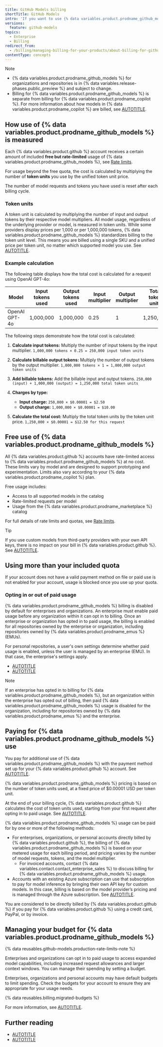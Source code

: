 ```yaml
---
title: GitHub Models billing
shortTitle: GitHub Models
intro: 'If you want to use {% data variables.product.prodname_github_models %} beyond the free usage included in your account, you can choose to opt in to paid usage.'
versions:
  feature: github-models
topics:
  - Enterprise
  - Billing
redirect_from:
  - /billing/managing-billing-for-your-products/about-billing-for-github-models
contentType: concepts
---
```


> [!NOTE]
> * {% data variables.product.prodname_github_models %} for organizations and repositories is in {% data variables.release-phases.public_preview %} and subject to change.
> * Billing for {% data variables.product.prodname_github_models %} is separate from billing for {% data variables.product.prodname_copilot %}. For more information about how models in {% data variables.product.prodname_copilot %} are billed, see [AUTOTITLE](/billing/managing-billing-for-your-products/about-billing-for-github-copilot).

## How use of {% data variables.product.prodname_github_models %} is measured

Each {% data variables.product.github %} account receives a certain amount of included **free but rate-limited** usage of {% data variables.product.prodname_github_models %}, see [Rate limits](/github-models/use-github-models/prototyping-with-ai-models#rate-limits).

For usage beyond the free quota, the cost is calculated by multiplying the number of **token units** you use by the unified token unit price.

The number of model requests and tokens you have used is reset after each billing cycle.

### Token units

A token unit is calculated by multiplying the number of input and output tokens by their respective model multipliers. All model usage, regardless of the underlying provider or model, is measured in token units. While some providers display prices per 1,000 or per 1,000,000 tokens, {% data variables.product.prodname_github_models %} standardizes billing to the token unit level. This means you are billed using a single SKU and a unified price per token unit, no matter which supported model you use. See [AUTOTITLE](/billing/reference/models-multipliers-and-costs).

### Example calculation

The following table displays how the total cost is calculated for a request using OpenAI GPT-4o:

| Model         | Input tokens used | Output tokens used | Input multiplier | Output multiplier | Total token units | Price per token unit | Total cost |
|---------------| ----------------- | ------------------ | ---------------- | ----------------- |-------------------|----------------------|------------|
| OpenAI GPT-4o | 1,000,000         | 1,000,000          | 0.25             | 1                 | 1,250,000         | $0.00001             | $12.50     |

The following steps demonstrate how the total cost is calculated:

1. **Calculate input tokens:**
    Multiply the number of input tokens by the input multiplier.
    `1,000,000 tokens × 0.25 = 250,000 input token units`

1. **Calculate billable output tokens:**
    Multiply the number of output tokens by the output multiplier.
    `1,000,000 tokens × 1 = 1,000,000 output token units`

1. **Add billable tokens:**
    Add the billable input and output tokens.
    `250,000 (input) + 1,000,000 (output) = 1,250,000 total token units`

1. **Charges by type:**
   * **Input charge:** `250,000 × $0.00001 = $2.50`
   * **Output charge:** `1,000,000 × $0.00001 = $10.00`

1. **Calculate the total cost:**
    Multiply the total token units by the token unit price.
    `1,250,000 × $0.00001 = $12.50 for this request`

## Free use of {% data variables.product.prodname_github_models %}

All {% data variables.product.github %} accounts have rate-limited access to {% data variables.product.prodname_github_models %} at no cost. These limits vary by model and are designed to support prototyping and experimentation. Limits also vary according to your {% data variables.product.prodname_copilot %} plan.

Free usage includes:
* Access to all supported models in the catalog
* Rate-limited requests per model
* Usage from the {% data variables.product.prodname_marketplace %} catalog

For full details of rate limits and quotas, see [Rate limits](/github-models/use-github-models/prototyping-with-ai-models#rate-limits).

> [!TIP]
> If you use custom models from third-party providers with your own API keys, there is no impact on your bill in {% data variables.product.github %}. See [AUTOTITLE](/github-models/github-models-at-scale/set-up-custom-model-integration-models-byok).

## Using more than your included quota

If your account does not have a valid payment method on file or paid use is not enabled for your account, usage is blocked once you use up your quota.

### Opting in or out of paid usage

{% data variables.product.prodname_github_models %} billing is disabled by default for enterprises and organizations. An enterprise must enable paid usage before any organization within it can opt in to billing. Once an enterprise or organization has opted in to paid usage, the billing is enabled for all repositories owned by the enterprise or organization, including repositories owned by {% data variables.product.prodname_emus %} (EMUs).

For personal repositories, a user's own settings determine whether paid usage is enabled, unless the user is managed by an enterprise (EMU). In that case, the enterprise's settings apply.

* [AUTOTITLE](/github-models/github-models-at-scale/manage-models-at-scale)
* [AUTOTITLE](/github-models/about-github-models#enabling-github-models)

> [!NOTE]
> If an enterprise has opted in to billing for {% data variables.product.prodname_github_models %}, but an organization within the enterprise has opted out of billing, then paid {% data variables.product.prodname_github_models %} usage is disabled for the organization, including for repositories owned by {% data variables.product.prodname_emus %} and the enterprise.

## Paying for {% data variables.product.prodname_github_models %} use

You pay for additional use of {% data variables.product.prodname_github_models %} with the payment method set up for your {% data variables.product.github %} account. See [AUTOTITLE](/billing/how-tos/set-up-payment/manage-payment-info).

{% data variables.product.prodname_github_models %} pricing is based on the number of token units used, at a fixed price of $0.00001 USD per token unit.

At the end of your billing cycle, {% data variables.product.github %} calculates the cost of token units used, starting from your first request after opting in to paid usage. See [AUTOTITLE](/billing/managing-billing-for-your-products/viewing-your-product-usage).

{% data variables.product.prodname_github_models %} usage can be paid for by one or more of the following methods:

* For enterprises, organizations, or personal accounts directly billed by {% data variables.product.github %}, the billing of {% data variables.product.prodname_github_models %} is based on your metered usage for each billing period, and pricing varies by the number of model requests, tokens, and the model multiplier.
    * For invoiced accounts, contact {% data variables.contact.contact_enterprise_sales %} to discuss billing for {% data variables.product.prodname_github_models %} usage.
* Accounts with an existing Azure subscription can use that subscription to pay for model inference by bringing their own API key for custom models. In this case, billing is based on the model provider’s pricing and is managed through the Azure subscription. See [AUTOTITLE](/github-models/github-models-at-scale/set-up-custom-model-integration-models-byok).

You are considered to be directly billed by {% data variables.product.github %} if you pay for {% data variables.product.github %} using a credit card, PayPal, or by invoice.

## Managing your budget for {% data variables.product.prodname_github_models %}

{% data reusables.github-models.production-rate-limits-note %}

Enterprises and organizations can opt in to paid usage to access expanded model capabilities, including increased request allowances and larger context windows. You can manage their spending by setting a budget.

Enterprises, organizations and personal accounts may have default budgets to limit spending. Check the budgets for your account to ensure they are appropriate for your usage needs.

{% data reusables.billing.migrated-budgets %}

For more information, see [AUTOTITLE](/billing/managing-your-billing/using-budgets-control-spending).

## Further reading

* [AUTOTITLE](/github-models/about-github-models)
* [AUTOTITLE](/github-models/github-models-at-scale/manage-models-at-scale)
